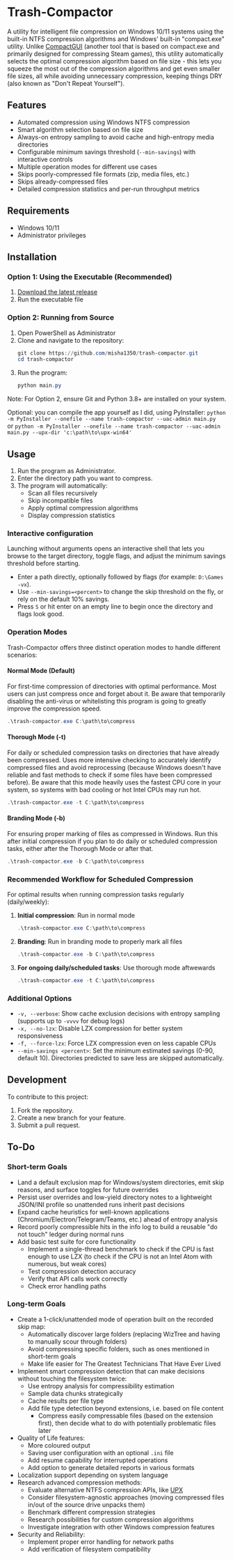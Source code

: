 # Trash-Compactor
  A utility for intelligent file compression on Windows 10/11 systems using the built-in NTFS compression algorithms and Windows' built-in "compact.exe" utility. Unlike [CompactGUI](https://github.com/IridiumIO/CompactGUI) (another tool that is based on compact.exe and primarily designed for compressing Steam games), this utility automatically selects the optimal compression algorithm based on file size - this lets you squeeze the most out of the compression algorithms and get even smaller file sizes, all while avoiding unnecessary compression, keeping things DRY (also known as "Don't Repeat Yourself").

  ## Features

  - Automated compression using Windows NTFS compression
  - Smart algorithm selection based on file size
  - Always-on entropy sampling to avoid cache and high-entropy media directories
  - Configurable minimum savings threshold (`--min-savings`) with interactive controls
  - Multiple operation modes for different use cases
  - Skips poorly-compressed file formats (zip, media files, etc.)
  - Skips already-compressed files
  - Detailed compression statistics and per-run throughput metrics

  ## Requirements

  - Windows 10/11
  - Administrator privileges

## Installation

### Option 1: Using the Executable (Recommended)

1. [Download the latest release](https://github.com/misha1350/trash-compactor/releases/latest)
2. Run the executable file

### Option 2: Running from Source

1. Open PowerShell as Administrator
2. Clone and navigate to the repository:
    ```powershell
    git clone https://github.com/misha1350/trash-compactor.git
    cd trash-compactor
    ```
3. Run the program:
    ```powershell
    python main.py
    ```

Note: For Option 2, ensure Git and Python 3.8+ are installed on your system.

Optional: you can compile the app yourself as I did, using PyInstaller:
    ```
    python -m PyInstaller --onefile --name trash-compactor --uac-admin main.py 
    ```
    or
    ```
    python -m PyInstaller --onefile --name trash-compactor --uac-admin main.py --upx-dir 'c:\path\to\upx-win64'
    ```

## Usage

1. Run the program as Administrator.
2. Enter the directory path you want to compress.
3. The program will automatically:
    - Scan all files recursively
    - Skip incompatible files
    - Apply optimal compression algorithms
    - Display compression statistics

### Interactive configuration

Launching without arguments opens an interactive shell that lets you browse to the target directory, toggle flags, and adjust the minimum savings threshold before starting.

- Enter a path directly, optionally followed by flags (for example: `D:\Games -vx`).
- Use `--min-savings=<percent>` to change the skip threshold on the fly, or rely on the default 10% savings.
- Press `S` or hit enter on an empty line to begin once the directory and flags look good.

### Operation Modes

Trash-Compactor offers three distinct operation modes to handle different scenarios:

#### Normal Mode (Default)
For first-time compression of directories with optimal performance.
Most users can just compress once and forget about it.
Be aware that temporarily disabling the anti-virus or whitelisting this program is going to greatly improve the compression speed.
```powershell
.\trash-compactor.exe C:\path\to\compress
```

#### Thorough Mode (-t)
For daily or scheduled compression tasks on directories that have already been compressed. Uses more intensive checking to accurately identify compressed files and avoid reprocessing (because Windows doesn't have reliable and fast methods to check if some files have been compressed before).
Be aware that this mode heavily uses the fastest CPU core in your system, so systems with bad cooling or hot Intel CPUs may run hot.
```powershell
.\trash-compactor.exe -t C:\path\to\compress
```

#### Branding Mode (-b)
For ensuring proper marking of files as compressed in Windows. Run this after initial compression if you plan to do daily or scheduled compression tasks, either after the Thorough Mode or after that.
```powershell
.\trash-compactor.exe -b C:\path\to\compress
```

### Recommended Workflow for Scheduled Compression

For optimal results when running compression tasks regularly (daily/weekly):

1. **Initial compression**: Run in normal mode
   ```powershell
   .\trash-compactor.exe C:\path\to\compress
   ```

2. **Branding**: Run in branding mode to properly mark all files
   ```powershell
   .\trash-compactor.exe -b C:\path\to\compress
   ```

3. **For ongoing daily/scheduled tasks**: Use thorough mode aftwewards
   ```powershell
   .\trash-compactor.exe -t C:\path\to\compress
   ```

### Additional Options

- `-v, --verbose`: Show cache exclusion decisions with entropy sampling (supports up to `-vvvv` for debug logs)
- `-x, --no-lzx`: Disable LZX compression for better system responsiveness
- `-f, --force-lzx`: Force LZX compression even on less capable CPUs
- `--min-savings <percent>`: Set the minimum estimated savings (0-90, default 10). Directories predicted to save less are skipped automatically.

## Development

To contribute to this project:

1. Fork the repository.
2. Create a new branch for your feature.
3. Submit a pull request.

## To-Do

### Short-term Goals
- Land a default exclusion map for Windows/system directories, emit skip reasons, and surface toggles for future overrides
- Persist user overrides and low-yield directory notes to a lightweight JSON/INI profile so unattended runs inherit past decisions
- Expand cache heuristics for well-known applications (Chromium/Electron/Telegram/Teams, etc.) ahead of entropy analysis
- Record poorly compressible hits in the info log to build a reusable "do not touch" ledger during normal runs
- Add basic test suite for core functionality
  - Implement a single-thread benchmark to check if the CPU is fast enough to use LZX (to check if the CPU is not an Intel Atom with numerous, but weak cores)
  - Test compression detection accuracy
  - Verify that API calls work correctly
  - Check error handling paths

### Long-term Goals
- Create a 1-click/unattended mode of operation built on the recorded skip map:
  - Automatically discover large folders (replacing WizTree and having to manually scour through folders)
  - Avoid compressing specific folders, such as ones mentioned in short-term goals
  - Make life easier for The Greatest Technicians That Have Ever Lived
- Implement smart compression detection that can make decisions without touching the filesystem twice:
  - Use entropy analysis for compressibility estimation
  - Sample data chunks strategically
  - Cache results per file type
  - Add file type detection beyond extensions, i.e. based on file content
    - Compress easily compressable files (based on the extension first), then decide what to do with potentially problematic files later
- Quality of Life features:
  - More coloured output
  - Saving user configuration with an optional `.ini` file
  - Add resume capability for interrupted operations
  - Add option to generate detailed reports in various formats
- Localization support depending on system language
- Research advanced compression methods:
  - Evaluate alternative NTFS compression APIs, like [UPX](https://github.com/upx/upx)
  - Consider filesystem-agnostic approaches (moving compressed files in/out of the source drive unpacks them)
  - Benchmark different compression strategies
  - Research possibilities for custom compression algorithms
  - Investigate integration with other Windows compression features
- Security and Reliability:
  - Implement proper error handling for network paths
  - Add verification of filesystem compatibility